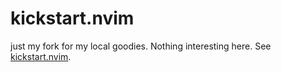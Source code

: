 # kickstart.nvim

just my fork for my local goodies. Nothing interesting here. See [kickstart.nvim](https://github.com/nvim-lua/kickstart.nvim).
